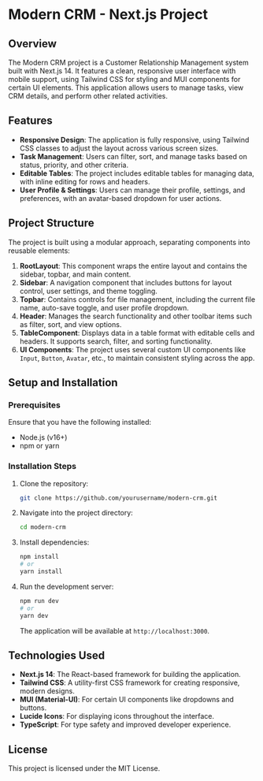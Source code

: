 
# Modern CRM - Next.js Project

## Overview
The Modern CRM project is a Customer Relationship Management system built with Next.js 14. It features a clean, responsive user interface with mobile support, using Tailwind CSS for styling and MUI components for certain UI elements. This application allows users to manage tasks, view CRM details, and perform other related activities.

## Features
- **Responsive Design**: The application is fully responsive, using Tailwind CSS classes to adjust the layout across various screen sizes.
- **Task Management**: Users can filter, sort, and manage tasks based on status, priority, and other criteria.
- **Editable Tables**: The project includes editable tables for managing data, with inline editing for rows and headers.
- **User Profile & Settings**: Users can manage their profile, settings, and preferences, with an avatar-based dropdown for user actions.

## Project Structure

The project is built using a modular approach, separating components into reusable elements:

1. **RootLayout**: This component wraps the entire layout and contains the sidebar, topbar, and main content.
2. **Sidebar**: A navigation component that includes buttons for layout control, user settings, and theme toggling.
3. **Topbar**: Contains controls for file management, including the current file name, auto-save toggle, and user profile dropdown.
4. **Header**: Manages the search functionality and other toolbar items such as filter, sort, and view options.
5. **TableComponent**: Displays data in a table format with editable cells and headers. It supports search, filter, and sorting functionality.
6. **UI Components**: The project uses several custom UI components like `Input`, `Button`, `Avatar`, etc., to maintain consistent styling across the app.

## Setup and Installation

### Prerequisites
Ensure that you have the following installed:
- Node.js (v16+)
- npm or yarn

### Installation Steps

1. Clone the repository:

   ```bash
   git clone https://github.com/yourusername/modern-crm.git
   ```

2. Navigate into the project directory:

   ```bash
   cd modern-crm
   ```

3. Install dependencies:

   ```bash
   npm install
   # or
   yarn install
   ```

4. Run the development server:

   ```bash
   npm run dev
   # or
   yarn dev
   ```

   The application will be available at `http://localhost:3000`.

## Technologies Used
- **Next.js 14**: The React-based framework for building the application.
- **Tailwind CSS**: A utility-first CSS framework for creating responsive, modern designs.
- **MUI (Material-UI)**: For certain UI components like dropdowns and buttons.
- **Lucide Icons**: For displaying icons throughout the interface.
- **TypeScript**: For type safety and improved developer experience.

## License

This project is licensed under the MIT License.
